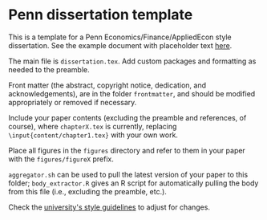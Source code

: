 # Penn dissertation template

This is a template for a Penn Economics/Finance/AppliedEcon style dissertation. See the example document with placeholder text [here](https://pennecon.github.io/DissertationTemplate/dissertation.pdf).

The main file is `dissertation.tex`. Add custom packages and formatting as needed to the preamble. 

Front matter (the abstract, copyright notice, dedication, and acknowledgements), are in the folder `frontmatter`, and should be modified appropriately or removed if necessary.

Include your paper contents (excluding the preamble and references, of course), where `chapterX.tex` is currently, replacing `\input{content/chapter1.tex}` with your own work.

Place all figures in the `figures` directory and refer to them in your paper with the `figures/figureX` prefix.

`aggregator.sh` can be used to pull the latest version of your paper to this folder; `body_extractor.R` gives an R script for automatically pulling the body from this file (i.e., excluding the preamble, etc.).

Check the [university's style guidelines](http://guides.library.upenn.edu/dissertation_manual/formatting) to adjust for changes.
